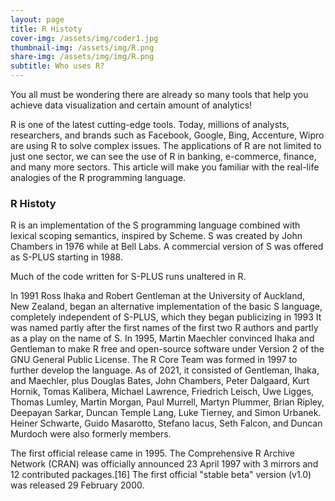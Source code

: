 ```yaml
---
layout: page
title: R Histoty
cover-img: /assets/img/coder1.jpg
thumbnail-img: /assets/img/R.png
share-img: /assets/img/img/R.png
subtitle: Who uses R?
---
```


You all must be wondering there are already so many tools that help you achieve data visualization and certain amount of analytics!

R is one of the latest cutting-edge tools. Today, millions of analysts, researchers, and brands such as Facebook, Google, Bing, Accenture, Wipro are using R to solve complex issues. The applications of R are not limited to just one sector, we can see the use of R in banking, e-commerce, finance, and many more sectors. This article will make you familiar with the real-life analogies of the R programming language.

### R Histoty 

R is an implementation of the S programming language combined with lexical scoping semantics, inspired by Scheme. S was created by John Chambers in 1976 while at Bell Labs. A commercial version of S was offered as S-PLUS starting in 1988.

Much of the code written for S-PLUS runs unaltered in R.

In 1991 Ross Ihaka and Robert Gentleman at the University of Auckland, New Zealand, began an alternative implementation of the basic S language, completely independent of S-PLUS, which they began publicizing in 1993 It was named partly after the first names of the first two R authors and partly as a play on the name of S. In 1995, Martin Maechler convinced Ihaka and Gentleman to make R free and open-source software under Version 2 of the GNU General Public License. The R Core Team was formed in 1997 to further develop the language. As of 2021, it consisted of Gentleman, Ihaka, and Maechler, plus Douglas Bates, John Chambers, Peter Dalgaard, Kurt Hornik, Tomas Kalibera, Michael Lawrence, Friedrich Leisch, Uwe Ligges, Thomas Lumley, Martin Morgan, Paul Murrell, Martyn Plummer, Brian Ripley, Deepayan Sarkar, Duncan Temple Lang, Luke Tierney, and Simon Urbanek. Heiner Schwarte, Guido Masarotto, Stefano Iacus, Seth Falcon, and Duncan Murdoch were also formerly members.

The first official release came in 1995. The Comprehensive R Archive Network (CRAN) was officially announced 23 April 1997 with 3 mirrors and 12 contributed packages.[16] The first official "stable beta" version (v1.0) was released 29 February 2000.
